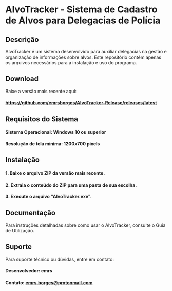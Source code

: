 # AlvoTracker - Sistema de Cadastro de Alvos para Delegacias de Polícia

## Descrição
AlvoTracker é um sistema desenvolvido para auxiliar delegacias na gestão e organização de informações sobre alvos. Este repositório contém apenas os arquivos necessários para a instalação e uso do programa.

## Download
Baixe a versão mais recente aqui:
#### https://github.com/emrsborges/AlvoTracker-Release/releases/latest

## Requisitos do Sistema
#### Sistema Operacional: Windows 10 ou superior
#### Resolução de tela mínima: 1200x700 pixels

## Instalação
#### 1. Baixe o arquivo ZIP da versão mais recente.
#### 2. Extraia o conteúdo do ZIP para uma pasta de sua escolha.
#### 3. Execute o arquivo "AlvoTracker.exe".

## Documentação
Para instruções detalhadas sobre como usar o AlvoTracker, consulte o Guia de Utilização.

## Suporte
Para suporte técnico ou dúvidas, entre em contato:

#### Desenvolvedor: emrs
#### Contato: emrs.borges@protonmail.com
